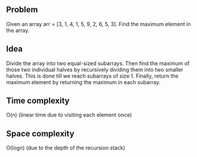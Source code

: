 ## Problem
Given an array arr = [3, 1, 4, 1, 5, 9, 2, 6, 5, 3]. Find the maximum element in the array.

## Idea
Divide the array into two equal-sized subarrays. Then find the maximum of those two individual halves by recursively dividing them into two smaller halves. This is done till we reach subarrays of size 1. Finally, return the maximum element by returning the maximum in each subarray.

## Time complexity
O(n) (linear time due to visiting each element once)

## Space complexity
O(logn) (due to the depth of the recursion stack)
